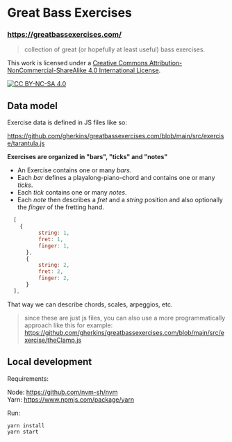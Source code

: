 # Great Bass Exercises

### https://greatbassexercises.com/

> collection of great (or hopefully at least useful) bass exercises.

This work is licensed under a
[Creative Commons Attribution-NonCommercial-ShareAlike 4.0 International License][cc-by-nc-sa].

[![CC BY-NC-SA 4.0][cc-by-nc-sa-image]][cc-by-nc-sa]

[cc-by-nc-sa]: http://creativecommons.org/licenses/by-nc-sa/4.0/
[cc-by-nc-sa-image]: https://licensebuttons.net/l/by-nc-sa/4.0/88x31.png

## Data model

Exercise data is defined in JS files like so:

https://github.com/gherkins/greatbassexercises.com/blob/main/src/exercise/tarantula.js

__Exercises are organized in "bars", "ticks" and "notes"__

* An Exercise contains one or many _bars_.
* Each _bar_ defines a playalong-piano-chord and contains one or many _ticks_.
* Each _tick_ contains one or many _notes_.
* Each _note_ then describes a _fret_ and a _string_ position and also optionally the _finger_ of the fretting hand.

```javascript
  [
    {
          string: 1,
          fret: 1,
          finger: 1,
      },
      {
          string: 2,
          fret: 2,
          finger: 2,
      }
  ],
```

That way we can describe chords, scales, arpeggios, etc.

> since these are just js files, you can also use a more programmatically approach like this for example: https://github.com/gherkins/greatbassexercises.com/blob/main/src/exercise/theClamp.js


## Local development

Requirements:

Node: https://github.com/nvm-sh/nvm   
Yarn: https://www.npmjs.com/package/yarn

Run:

    yarn install
    yarn start

